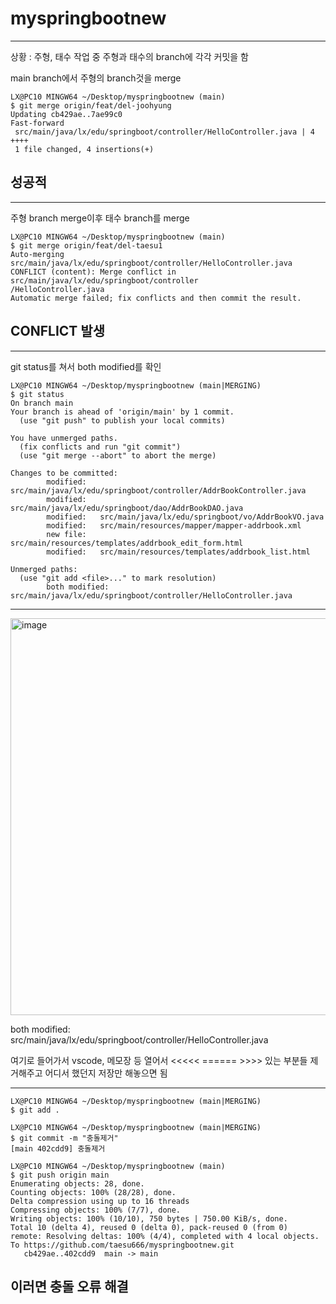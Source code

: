 # myspringbootnew

---
상황 : 주형, 태수 작업 중 주형과 태수의 branch에 각각 커밋을 함

main branch에서 주형의 branch것을 merge
```text
LX@PC10 MINGW64 ~/Desktop/myspringbootnew (main)
$ git merge origin/feat/del-joohyung
Updating cb429ae..7ae99c0
Fast-forward
 src/main/java/lx/edu/springboot/controller/HelloController.java | 4 ++++
 1 file changed, 4 insertions(+)
```
성공적
---

---
주형 branch merge이후 태수 branch를 merge
```text
LX@PC10 MINGW64 ~/Desktop/myspringbootnew (main)
$ git merge origin/feat/del-taesu1
Auto-merging src/main/java/lx/edu/springboot/controller/HelloController.java
CONFLICT (content): Merge conflict in src/main/java/lx/edu/springboot/controller
/HelloController.java
Automatic merge failed; fix conflicts and then commit the result.
```
CONFLICT 발생
---

---
git status를 쳐서 both modified를 확인
```text
LX@PC10 MINGW64 ~/Desktop/myspringbootnew (main|MERGING)
$ git status
On branch main
Your branch is ahead of 'origin/main' by 1 commit.
  (use "git push" to publish your local commits)

You have unmerged paths.
  (fix conflicts and run "git commit")
  (use "git merge --abort" to abort the merge)

Changes to be committed:
        modified:   src/main/java/lx/edu/springboot/controller/AddrBookController.java
        modified:   src/main/java/lx/edu/springboot/dao/AddrBookDAO.java
        modified:   src/main/java/lx/edu/springboot/vo/AddrBookVO.java
        modified:   src/main/resources/mapper/mapper-addrbook.xml
        new file:   src/main/resources/templates/addrbook_edit_form.html
        modified:   src/main/resources/templates/addrbook_list.html

Unmerged paths:
  (use "git add <file>..." to mark resolution)
        both modified:   src/main/java/lx/edu/springboot/controller/HelloController.java
```
---

<img width="1194" height="635" alt="image" src="https://github.com/user-attachments/assets/69f42d13-d6e9-4a62-840c-f163f190c64e" />

both modified:   src/main/java/lx/edu/springboot/controller/HelloController.java

여기로 들어가서 vscode, 메모장 등 열어서 <<<<< ====== >>>> 있는 부분들 제거해주고 어디서 했던지 저장만 해놓으면 됨

---
```text
LX@PC10 MINGW64 ~/Desktop/myspringbootnew (main|MERGING)
$ git add .

LX@PC10 MINGW64 ~/Desktop/myspringbootnew (main|MERGING)
$ git commit -m "충돌제거"
[main 402cdd9] 충돌제거

LX@PC10 MINGW64 ~/Desktop/myspringbootnew (main)
$ git push origin main
Enumerating objects: 28, done.
Counting objects: 100% (28/28), done.
Delta compression using up to 16 threads
Compressing objects: 100% (7/7), done.
Writing objects: 100% (10/10), 750 bytes | 750.00 KiB/s, done.
Total 10 (delta 4), reused 0 (delta 0), pack-reused 0 (from 0)
remote: Resolving deltas: 100% (4/4), completed with 4 local objects.
To https://github.com/taesu666/myspringbootnew.git
   cb429ae..402cdd9  main -> main
```
이러면 충돌 오류 해결
---
